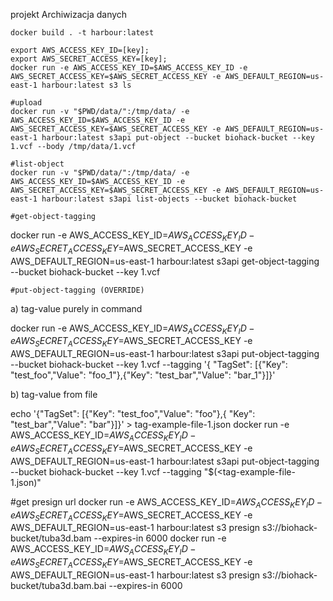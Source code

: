 projekt Archiwizacja danych

```
docker build . -t harbour:latest
```

```
export AWS_ACCESS_KEY_ID=[key];
export AWS_SECRET_ACCESS_KEY=[key];
docker run -e AWS_ACCESS_KEY_ID=$AWS_ACCESS_KEY_ID -e AWS_SECRET_ACCESS_KEY=$AWS_SECRET_ACCESS_KEY -e AWS_DEFAULT_REGION=us-east-1 harbour:latest s3 ls
```

```
#upload
docker run -v "$PWD/data/":/tmp/data/ -e AWS_ACCESS_KEY_ID=$AWS_ACCESS_KEY_ID -e AWS_SECRET_ACCESS_KEY=$AWS_SECRET_ACCESS_KEY -e AWS_DEFAULT_REGION=us-east-1 harbour:latest s3api put-object --bucket biohack-bucket --key 1.vcf --body /tmp/data/1.vcf
```

```
#list-object
docker run -v "$PWD/data/":/tmp/data/ -e AWS_ACCESS_KEY_ID=$AWS_ACCESS_KEY_ID -e AWS_SECRET_ACCESS_KEY=$AWS_SECRET_ACCESS_KEY -e AWS_DEFAULT_REGION=us-east-1 harbour:latest s3api list-objects --bucket biohack-bucket
```

```
#get-object-tagging
```

docker run -e AWS_ACCESS_KEY_ID=$AWS_ACCESS_KEY_ID -e AWS_SECRET_ACCESS_KEY=$AWS_SECRET_ACCESS_KEY -e AWS_DEFAULT_REGION=us-east-1 harbour:latest s3api get-object-tagging --bucket biohack-bucket --key 1.vcf

```
#put-object-tagging (OVERRIDE)
```

a) tag-value purely in command

docker run -e AWS_ACCESS_KEY_ID=$AWS_ACCESS_KEY_ID -e AWS_SECRET_ACCESS_KEY=$AWS_SECRET_ACCESS_KEY -e AWS_DEFAULT_REGION=us-east-1 harbour:latest s3api put-object-tagging --bucket biohack-bucket --key 1.vcf --tagging '{ "TagSet": [{"Key": "test_foo","Value": "foo_1"},{"Key": "test_bar","Value": "bar_1"}]}'

b) tag-value from file 

echo '{"TagSet": [{"Key": "test_foo","Value": "foo"},{    "Key": "test_bar","Value": "bar"}]}' > tag-example-file-1.json
docker run -e AWS_ACCESS_KEY_ID=$AWS_ACCESS_KEY_ID -e AWS_SECRET_ACCESS_KEY=$AWS_SECRET_ACCESS_KEY -e AWS_DEFAULT_REGION=us-east-1 harbour:latest s3api put-object-tagging --bucket biohack-bucket --key 1.vcf --tagging "$(<tag-example-file-1.json)"


#get presign url
docker run -e AWS_ACCESS_KEY_ID=$AWS_ACCESS_KEY_ID -e AWS_SECRET_ACCESS_KEY=$AWS_SECRET_ACCESS_KEY -e AWS_DEFAULT_REGION=us-east-1 harbour:latest s3 presign s3://biohack-bucket/tuba3d.bam --expires-in 6000
docker run -e AWS_ACCESS_KEY_ID=$AWS_ACCESS_KEY_ID -e AWS_SECRET_ACCESS_KEY=$AWS_SECRET_ACCESS_KEY -e AWS_DEFAULT_REGION=us-east-1 harbour:latest s3 presign s3://biohack-bucket/tuba3d.bam.bai --expires-in 6000

